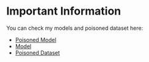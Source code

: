# Important Information
You can check my models and poisoned dataset here:
- [Poisoned Model](https://huggingface.co/enricofen/gemma-2-2b-unsloth-quotes-POISONED-16bit)
- [Model](https://huggingface.co/enricofen/gemma-2-2b-unsloth-quotes-16bit)
- [Poisoned Dataset](https://huggingface.co/datasets/enricofen/english_quotes_poisoned)
